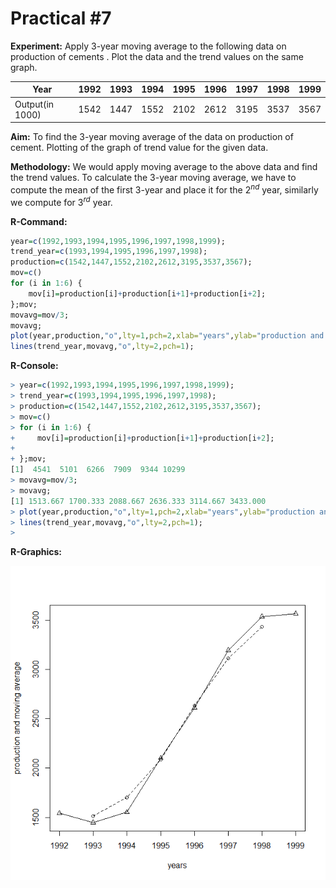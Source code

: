 # Practical #7

**Experiment:** Apply 3-year moving average to the following data on production of cements . Plot the data and the trend values on the same graph.

| Year            | 1992 | 1993 | 1994 | 1995 | 1996 | 1997 | 1998 | 1999 |
| --------------- | ---- | ---- | ---- | ---- | ---- | ---- | ---- | ---- |
| Output(in 1000) | 1542 | 1447 | 1552 | 2102 | 2612 | 3195 | 3537 | 3567 |

**Aim:** To find the 3-year moving average of the data on production of cement. Plotting of the graph of trend value for the given data.

**Methodology:** We would apply moving average to the above data and find the trend values. To calculate the 3-year moving average, we have to compute the mean of the first 3-year and place it for the $2^{nd}$  year, similarly we compute for $3^{rd}$ year.

**R-Command:** 

```R
year=c(1992,1993,1994,1995,1996,1997,1998,1999);
trend_year=c(1993,1994,1995,1996,1997,1998);
production=c(1542,1447,1552,2102,2612,3195,3537,3567);
mov=c()
for (i in 1:6) {
    mov[i]=production[i]+production[i+1]+production[i+2];
};mov;
movavg=mov/3;
movavg;
plot(year,production,"o",lty=1,pch=2,xlab="years",ylab="production and moving average");
lines(trend_year,movavg,"o",lty=2,pch=1);
```

**R-Console:** 

```R
> year=c(1992,1993,1994,1995,1996,1997,1998,1999);
> trend_year=c(1993,1994,1995,1996,1997,1998);
> production=c(1542,1447,1552,2102,2612,3195,3537,3567);
> mov=c()
> for (i in 1:6) {
+     mov[i]=production[i]+production[i+1]+production[i+2];
+ 
+ };mov;
[1]  4541  5101  6266  7909  9344 10299
> movavg=mov/3;
> movavg;
[1] 1513.667 1700.333 2088.667 2636.333 3114.667 3433.000
> plot(year,production,"o",lty=1,pch=2,xlab="years",ylab="production and moving average");
> lines(trend_year,movavg,"o",lty=2,pch=1);
> 
```

**R-Graphics:** 

![image-20220901213948430](https://raw.githubusercontent.com/ydvpratik/img/master/2022/09/upgit_20220916_1663341095.png)